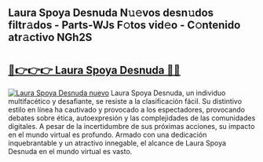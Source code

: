 ## Laura Spoya Desnuda N𝚞𝚎vos desn𝚞dos filtr𝚊dos - Parts-WJs F𝚘tos vid𝚎o - C𝚘ntenido atr𝚊ctivo NGh2S

# <h2><a href="http://mbazhp.tromn.icu/?c=Laura+Spoya+Desnuda">🔗👉👉👉 Laura Spoya Desnuda 🔗🔗</a></h2>

[![Laura Spoya Desnuda nuevo](https://i.imgur.com/pEAQMta.gif)](http://mbazhp.tromn.icu/?c=Laura+Spoya+Desnuda)
Laura Spoya Desnuda, un individuo multifacético y desafiante, se resiste a la clasificación fácil. Su distintivo estilo en línea ha cautivado y provocado a los espectadores, provocando debates sobre ética, autoexpresión y las complejidades de las comunidades digitales. A pesar de la incertidumbre de sus próximas acciones, su impacto en el mundo virtual es profundo. Armado con una dedicación inquebrantable y un atractivo innegable, el alcance de Laura Spoya Desnuda en el mundo virtual es vasto.
